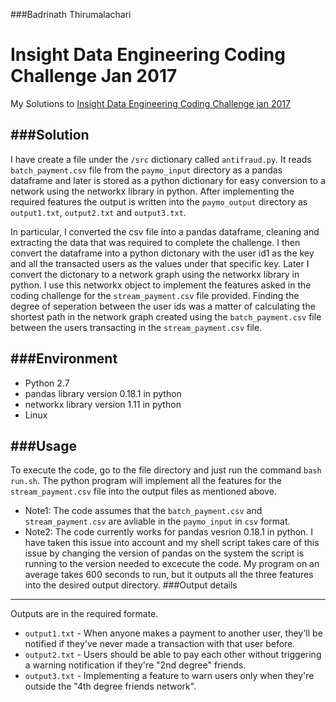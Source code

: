 ###Badrinath Thirumalachari
# Insight Data Engineering Coding Challenge Jan 2017

My Solutions to [Insight Data Engineering Coding Challenge jan 2017](https://github.com/InsightDataScience/digital-wallet)


###Solution
------------------------------------------------
I have create a file under the `/src` dictionary called `antifraud.py`. It reads `batch_payment.csv` file from the `paymo_input` directory as a pandas dataframe and later is stored as a python dictionary for easy conversion to a network using the networkx library in python. After implementing the required features the output is written into the `paymo_output` directory as `output1.txt`, `output2.txt` and `output3.txt`.


In particular, I converted the csv file into a pandas dataframe, cleaning and extracting the data that was required to complete the challenge. I then convert the dataframe into a python dictonary with the user id1 as the key and all the transacted users as the values under that specific key. Later I convert the dictonary to a network graph using the networkx library in python. I use this networkx object to implement the features asked in the coding challenge for the `stream_payment.csv` file provided.
Finding the degree of seperation between the user ids was a matter of calculating the shortest path in the network graph created using the `batch_payment.csv` file between the users transacting in the `stream_payment.csv` file.

###Environment
--------
* Python 2.7
* pandas library version 0.18.1 in python
* networkx library version 1.11 in python
* Linux

###Usage
--------
To execute the code, go to the file directory and just run the command `bash run.sh`. The python program will implement all the features for the `stream_payment.csv` file into the output files as mentioned above. 
* Note1: The code assumes that the `batch_payment.csv` and `stream_payment.csv` are avliable in the  `paymo_input` in `csv` format.
* Note2: The code currently works for pandas vesrion 0.18.1 in python. I have taken this issue into account and my shell script takes  care of this issue by changing the version of pandas on the system the script is running to the version needed to excecute the code.
My program on an average takes 600 seconds to run, but it outputs all the three features into the desired output directory.
###Output details
--------
Outputs are in the required formate.
* `output1.txt` - When anyone makes a payment to another user, they'll be notified if they've never made a transaction with that user before.
* `output2.txt` - Users should be able to pay each other without triggering a warning notification if they're "2nd degree" friends. 
* `output3.txt` - Implementing a feature to warn users only when they're outside the "4th degree friends network".
